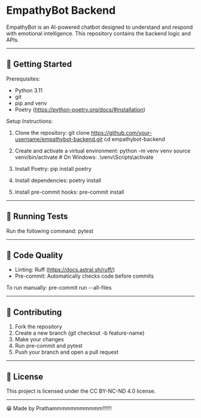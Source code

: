 EmpathyBot Backend
==================

EmpathyBot is an AI-powered chatbot designed to understand and respond with emotional intelligence. This repository contains the backend logic and APIs.

--------------------------------------------------

🚀 Getting Started
------------------

Prerequisites:
- Python 3.11
- git
- pip and venv
- Poetry (https://python-poetry.org/docs/#installation)

Setup Instructions:

1. Clone the repository:
   git clone https://github.com/your-username/empathybot-backend.git
   cd empathybot-backend

2. Create and activate a virtual environment:
   python -m venv venv
   source venv/bin/activate       # On Windows: .\venv\Scripts\activate

3. Install Poetry:
   pip install poetry

4. Install dependencies:
   poetry install

5. Install pre-commit hooks:
   pre-commit install

--------------------------------------------------

🧪 Running Tests
----------------
Run the following command:
   pytest

--------------------------------------------------

🧹 Code Quality
---------------
- Linting: Ruff (https://docs.astral.sh/ruff/)
- Pre-commit: Automatically checks code before commits

To run manually:
   pre-commit run --all-files

--------------------------------------------------

🤝 Contributing
---------------
1. Fork the repository
2. Create a new branch (git checkout -b feature-name)
3. Make your changes
4. Run pre-commit and pytest
5. Push your branch and open a pull request

--------------------------------------------------

📄 License
----------
This project is licensed under the CC BY-NC-ND 4.0 license.

--------------------------------------------------
😁 Made by Prathammmmmmmmmmm!!!!!!
